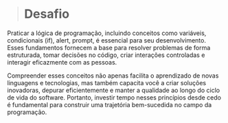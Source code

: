 > # Desafio

Praticar a lógica de programação, incluindo conceitos como variáveis, condicionais (if), alert, 
prompt, é essencial para seu desenvolvimento. Esses fundamentos fornecem a base para resolver 
problemas de forma estruturada, tomar decisões no código, criar interações controladas e 
interagir eficazmente com as pessoas.

Compreender esses conceitos não apenas facilita o aprendizado de novas linguagens e tecnologias, 
mas também capacita você a criar soluções inovadoras, depurar eficientemente e manter a qualidade 
ao longo do ciclo de vida do software. Portanto, investir tempo nesses princípios desde cedo é 
fundamental para construir uma trajetória bem-sucedida no campo da programação.
